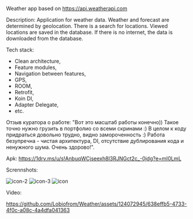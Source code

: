 Weather app based on https://api.weatherapi.com

Description:
Application for weather data. 
Weather and forecast are determined by geolocation. 
There is a search for locations. Viewed locations are saved in the database. 
If there is no internet, the data is downloaded from the database.

Tech stack:
- Clean architecture,
- Feature modules,
- Navigation between features,
- GPS,
- ROOM,
- Retrofit,
- Koin DI,
- Adapter Delegate,
- etc.

Отзыв куратора о работе:
"Вот это масштаб работы конечно)) Такое точно нужно грузить в портфолио со всеми скринами :)
В целом к коду придраться довольно трудно, видно замороченность :)
Работа безупречна - чистая архитектура, DI, отсутствие дублирования кода и ненужного шума. Очень здорово!".

Apk: https://1drv.ms/u/s!AnbuqWCjseexh8l3RJNGct2c_-0jdg?e=mI0LmL

Scrennshots:

![icon-2](https://github.com/Lobiofrom/Weather/assets/124072945/ef7fd44f-5b2f-4875-8649-b6245833ba26)
![icon-3](https://github.com/Lobiofrom/Weather/assets/124072945/23bb61c4-1cb5-41c1-a2f2-14880f4fb47f)
![icon](https://github.com/Lobiofrom/Weather/assets/124072945/f6bd787c-5aa2-461a-98c8-9d66dbb97d7e)


Video:

https://github.com/Lobiofrom/Weather/assets/124072945/638effb5-4733-4f0c-a08c-4a4dfa041363

